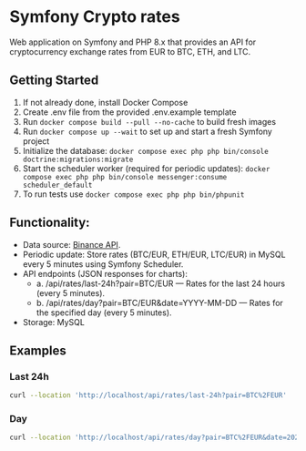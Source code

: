 # Symfony Crypto rates

Web application on Symfony and PHP 8.x that provides an API for cryptocurrency exchange
rates from EUR to BTC, ETH, and LTC.

## Getting Started

1. If not already done, install Docker Compose
2. Create .env file from the provided .env.example template
3. Run `docker compose build --pull --no-cache` to build fresh images
4. Run `docker compose up --wait` to set up and start a fresh Symfony project
5. Initialize the database:
   `docker compose exec php php bin/console doctrine:migrations:migrate`
6. Start the scheduler worker (required for periodic updates):
   `docker compose exec php php bin/console messenger:consume scheduler_default`
7. To run tests use `docker compose exec php php bin/phpunit`

## Functionality:
* Data source: [Binance API](https://developers.binance.com/docs/binance-spot-api-docs/rest-api/market-data-endpoints#symbol-price-ticker).
* Periodic update: Store rates (BTC/EUR, ETH/EUR, LTC/EUR) in MySQL every 5 minutes using Symfony
  Scheduler. 
* API endpoints (JSON responses for charts):
  - a. /api/rates/last-24h?pair=BTC/EUR — Rates for the last 24 hours (every 5 minutes).
  - b. /api/rates/day?pair=BTC/EUR&date=YYYY-MM-DD — Rates for the specified day (every 5 minutes).
* Storage: MySQL

## Examples

### Last 24h
```bash
curl --location 'http://localhost/api/rates/last-24h?pair=BTC%2FEUR'
```

### Day
```bash
curl --location 'http://localhost/api/rates/day?pair=BTC%2FEUR&date=2025-09-03'
```

